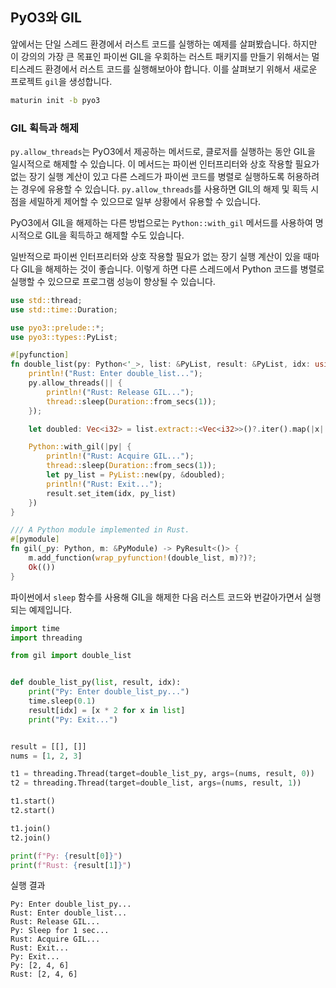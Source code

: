 ## PyO3와 GIL

앞에서는 단일 스레드 환경에서 러스트 코드를 실행하는 예제를 살펴봤습니다. 하지만 이 강의의 가장 큰 목표인 파이썬 GIL을 우회하는 러스트 패키지를 만들기 위해서는 멀티스레드 환경에서 러스트 코드를 실행해보아야 합니다. 이를 살펴보기 위해서 새로운 프로젝트 `gil`을 생성합니다.

```bash
maturin init -b pyo3
```



### GIL 획득과 해제

`py.allow_threads`는 PyO3에서 제공하는 메서드로, 클로저를 실행하는 동안 GIL을 일시적으로 해제할 수 있습니다. 이 메서드는 파이썬 인터프리터와 상호 작용할 필요가 없는 장기 실행 계산이 있고 다른 스레드가 파이썬 코드를 병렬로 실행하도록 허용하려는 경우에 유용할 수 있습니다. `py.allow_threads`를 사용하면 GIL의 해제 및 획득 시점을 세밀하게 제어할 수 있으므로 일부 상황에서 유용할 수 있습니다. 

PyO3에서 GIL을 해제하는 다른 방법으로는 `Python::with_gil` 메서드를 사용하여 명시적으로 GIL을 획득하고 해제할 수도 있습니다.

일반적으로 파이썬 인터프리터와 상호 작용할 필요가 없는 장기 실행 계산이 있을 때마다 GIL을 해제하는 것이 좋습니다. 이렇게 하면 다른 스레드에서 Python 코드를 병렬로 실행할 수 있으므로 프로그램 성능이 향상될 수 있습니다.

```rust
use std::thread;
use std::time::Duration;

use pyo3::prelude::*;
use pyo3::types::PyList;

#[pyfunction]
fn double_list(py: Python<'_>, list: &PyList, result: &PyList, idx: usize) -> PyResult<()> {
    println!("Rust: Enter double_list...");
    py.allow_threads(|| {
        println!("Rust: Release GIL...");
        thread::sleep(Duration::from_secs(1));
    });

    let doubled: Vec<i32> = list.extract::<Vec<i32>>()?.iter().map(|x| x * 2).collect();

    Python::with_gil(|py| {
        println!("Rust: Acquire GIL...");
        thread::sleep(Duration::from_secs(1));
        let py_list = PyList::new(py, &doubled);
        println!("Rust: Exit...");
        result.set_item(idx, py_list)
    })
}

/// A Python module implemented in Rust.
#[pymodule]
fn gil(_py: Python, m: &PyModule) -> PyResult<()> {
    m.add_function(wrap_pyfunction!(double_list, m)?)?;
    Ok(())
}

```



파이썬에서 `sleep` 함수를 사용해 GIL을 해제한 다음 러스트 코드와 번갈아가면서 실행되는 예제입니다.

```python
import time
import threading

from gil import double_list


def double_list_py(list, result, idx):
    print("Py: Enter double_list_py...")
    time.sleep(0.1)
    result[idx] = [x * 2 for x in list]
    print("Py: Exit...")


result = [[], []]
nums = [1, 2, 3]

t1 = threading.Thread(target=double_list_py, args=(nums, result, 0))
t2 = threading.Thread(target=double_list, args=(nums, result, 1))

t1.start()
t2.start()

t1.join()
t2.join()

print(f"Py: {result[0]}")
print(f"Rust: {result[1]}")

```

실행 결과

```
Py: Enter double_list_py...
Rust: Enter double_list...
Rust: Release GIL...
Py: Sleep for 1 sec...
Rust: Acquire GIL...
Rust: Exit...
Py: Exit...
Py: [2, 4, 6]
Rust: [2, 4, 6]
```

